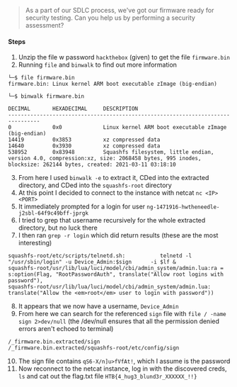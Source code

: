 > As a part of our SDLC process, we've got our firmware ready for security testing. Can you help us by performing a security assessment?
#### Steps
1. Unzip the file w password `hackthebox` (given) to get the file `firmware.bin`
2. Running `file` and `binwalk` to find out more information
```
└─$ file firmware.bin 
firmware.bin: Linux kernel ARM boot executable zImage (big-endian)

└─$ binwalk firmware.bin 

DECIMAL       HEXADECIMAL     DESCRIPTION
--------------------------------------------------------------------------------
0             0x0             Linux kernel ARM boot executable zImage (big-endian)
14419         0x3853          xz compressed data
14640         0x3930          xz compressed data
538952        0x83948         Squashfs filesystem, little endian, version 4.0, compression:xz, size: 2068458 bytes, 995 inodes, blocksize: 262144 bytes, created: 2021-03-11 03:18:10
```
3. From here I used `binwalk -e` to extract it, CDed into the extracted directory, and CDed into the `squashfs-root` directory
4. At this point I decided to connect to the instance with netcat `nc <IP> <PORT>`
5. It immediately prompted for a login for user `ng-1471916-hwtheneedle-j2sbl-64f9c49bff-jprgk`
6. I tried to grep that username recursively for the whole extracted directory, but no luck there
7. I then ran `grep -r login` which did return results (these are the most interesting)
```
squashfs-root/etc/scripts/telnetd.sh:           telnetd -l "/usr/sbin/login" -u Device_Admin:$sign      -i $lf &
squashfs-root/usr/lib/lua/luci/model/cbi/admin_system/admin.lua:ra = s:option(Flag, "RootPasswordAuth", translate("Allow root logins with password"),
squashfs-root/usr/lib/lua/luci/model/cbi/admin_system/admin.lua:        translate("Allow the <em>root</em> user to login with password"))
```
8. It appears that we now have a username, `Device_Admin`
9. From here we can search for the referenced `sign` file with `file / -name sign 2>dev/null` (the /dev/null ensures that all the permission denied errors aren't echoed to terminal)
```
/_firmware.bin.extracted/sign
/_firmware.bin.extracted/squashfs-root/etc/config/sign
```
10. The sign file contains `qS6-X/n]u>fVfAt!`, which I assume is the password
11. Now reconnect to the netcat instance, log in with the discovered creds, `ls` and cat out the flag.txt file
`HTB{4_hug3_blund3r_XXXXXX_!!}`
